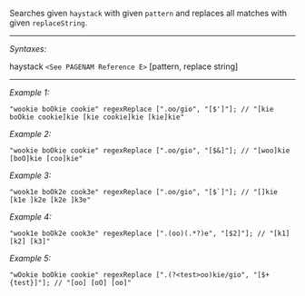 Searches given `haystack` with given `pattern` and replaces all matches with given `replaceString`.


---
*Syntaxes:*

haystack `<See PAGENAM Reference E>` [pattern, replace string]

---
*Example 1:*

```sqf
"wookie boOkie cookie" regexReplace [".oo/gio", "[$']"]; // "[kie boOkie cookie]kie [kie cookie]kie [kie]kie"
```

*Example 2:*

```sqf
"wookie boOkie cookie" regexReplace [".oo/gio", "[$&]"]; // "[woo]kie [boO]kie [coo]kie"
```

*Example 3:*

```sqf
"wook1e boOk2e cook3e" regexReplace [".oo/gio", "[$`]"]; // "[]kie [k1e ]k2e [k2e ]k3e"
```

*Example 4:*

```sqf
"wook1e boOk2e cook3e" regexReplace [".(oo)(.*?)e", "[$2]"]; // "[k1] [k2] [k3]"
```

*Example 5:*

```sqf
"wOokie boOkie cookie" regexReplace [".(?<test>oo)kie/gio", "[$+{test}]"]; // "[oo] [oO] [oo]"
```